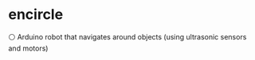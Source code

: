 # encircle
:white_circle: Arduino robot that navigates around objects (using ultrasonic sensors and motors)
